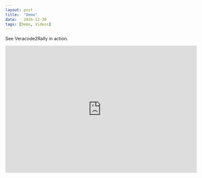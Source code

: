 ```yaml
---
layout: post
title:  "Demo"
date:   2016-12-30
tags: [Demo, Videos]
---
```


See Veracode2Rally in action.

<!-- copy and paste. Modify height and width if desired. --><iframe class="tscplayer_inline embeddedObject" name="tsc_player" scrolling="no" frameborder="0" type="text/html" style="overflow:hidden;" src="https://www.screencast.com/users/securedevops/folders/Veracode2Rally/media/4cbfee02-2c62-4485-85ac-77a4715a8510/embed" height="400" width="600" webkitallowfullscreen mozallowfullscreen allowfullscreen></iframe>




